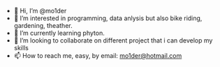 - 👋 Hi, I’m @mo1der
- 👀 I’m interested in programming, data anlysis but also bike riding, gardening, theather.
- 🌱 I’m currently learning phyton.
- 💞️ I’m looking to collaborate on different project that i can develop my skills
- 📫 How to reach me, easy, by email: mo1der@hotmail.com

<!---
mo1der/mo1der is a ✨ special ✨ repository because its `README.md` (this file) appears on your GitHub profile.
You can click the Preview link to take a look at your changes.
--->
